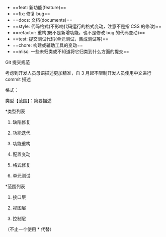 - ==feat: 新功能(feature)==
- ==fix: 修复 bug==
- ==docs: 文档(documents)==
- ==style: 代码格式(不影响代码运行的格式变动，注意不是指 CSS 的修改)==
- ==refactor: 重构(既不是新增功能，也不是修改 bug 的代码变动)==
- ==test: 提交测试代码(单元测试，集成测试等)==
- ==chore: 构建或辅助工具的变动==
- ==misc: 一些未归类或不知道将它归类到什么方面的提交==
  


Git 提交规范

考虑到开发人员母语描述更加精准，自 3 月起不限制开发人员使用中文进行 commit 描述

格式：

  

类型【范围】：简要描述

  

*类型列表

1. 缺陷修复

2. 功能迭代

3. 功能重构

4. 配置变动

5. 格式修复

6. 单元测试

  

*范围列表

1. 接口层

2. 视图层

3. 控制层

（不止一个使用 * 代替）

  
